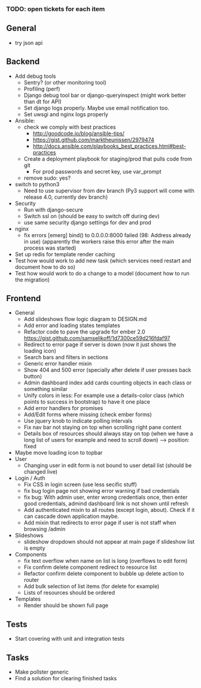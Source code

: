 ### TODO: open tickets for each item

General
-------

- try json api

Backend
-------

- Add debug tools
    - Sentry? (or other monitoring tool)
    - Profiling (perf)
    - Django debug tool bar or django-queryinspect (might work better than dt for API)
    - Set django logs properly. Maybe use email notification too.
    - Set uwsgi and nginx logs properly
- Ansible:
    - check we comply with best practices
        - http://goodcode.io/blog/ansible-tips/
        - https://gist.github.com/marktheunissen/2979474
        - http://docs.ansible.com/playbooks_best_practices.html#best-practices
    - Create a deployment playbook for staging/prod that pulls code from git
        - For prod passwords and secret key, use var_prompt
    - remove sudo: yes?
- switch to python3
    - Need to use supervisor from dev branch (Py3 support will come with release 4.0, currently dev branch)
- Security
    - Run with django-secure
    - Switch ssl on (should be easy to switch off during dev)
    - use same security django settings for dev and prod
- nginx
    - fix errors [emerg] bind() to 0.0.0.0:8000 failed (98: Address already in use) (apparently the workers
      raise this error after the main process was started)
- Set up redis for template render caching
- Test how would work to add new task (which services need restart and document how to do so)
- Test how would work to do a change to a model (document how to run the migration)


Frontend
--------
- General
    - Add slideshows flow logic diagram to DESIGN.md
    - Add error and loading states templates
    - Refactor code to pave the upgrade for ember 2.0 https://gist.github.com/samselikoff/1d7300ce59d216fdaf97
    - Redirect to error page if server is down (now it just shows the loading icon)
    - Search bars and filters in sections
    - Generic error handler mixin
    - Show 404 and 500 error (specially after delete if user presses back button)
    - Admin dashboard index add cards counting objects in each class or something similar
    - Unify colors in less: For example use a details-color class (which points to success in bootstrap) to have it one place
    - Add error handlers for promises
    - Add/Edit forms where missing (check ember forms)
    - Use jquery knob to indicate polling intervals
    - Fix nav bar not staying on top when scrolling right pane content
    - Details box of resources should always stay on top (when we have a long list of users for example and need to scroll down) --> position: fixed
- Maybe move loading icon to topbar
- User
    - Changing user in edit form is not bound to user detail list (should be changed live)
- Login / Auth
    - Fix CSS in login screen (use less secific stuff)
    - fix bug login page not showing error warning if bad credentials
    - fix bug: With admin user, enter wrong credentials once, then enter good credentials, admind dashboard link is not
      shown until refresh
    - Add authenticated mixin to all routes (except login, about). Check if it can cascade down application maybe.
    - Add mixin that redirects to error page if user is not staff when browsing /admin
- Slideshows
    - slideshow dropdown should not appear at main page if slideshow list is empty
- Components
    - fix text overflow when name on list is long (overflows to edit form)
    - Fix confirm delete component redirect to resource list
    - Refactor confirm delete component to bubble up delete action to router
    - Add bulk selection of list items (for delete for example)
    - Lists of resources should be ordered
- Templates
    - Render should be shown full page

Tests
-----
- Start covering with unit and integration tests

Tasks
-----
- Make pollster generic
- Find a solution for clearing finished tasks
